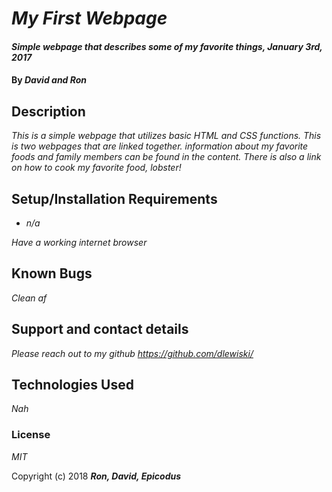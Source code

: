 # _My First Webpage_

#### _Simple webpage that describes some of my favorite things, January 3rd, 2017_

#### By _**David and Ron**_

## Description

_This is a simple webpage that utilizes basic HTML and CSS functions. This is two webpages that are linked together. information about my favorite foods and family members can be found in the content. There is also a link on how to cook my favorite food, lobster!_

## Setup/Installation Requirements

* _n/a_

_Have a working internet browser_

## Known Bugs

_Clean af_

## Support and contact details

_Please reach out to my github https://github.com/dlewiski/_

## Technologies Used

_Nah_

### License

*MIT*

Copyright (c) 2018 **_Ron, David, Epicodus_**

